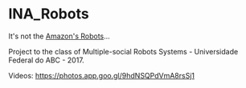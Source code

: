 # INA_Robots
It's not the <a href="https://www.youtube.com/watch?v=6KRjuuEVEZs"> Amazon's Robots</a>...



Project to the class of Multiple-social Robots Systems - Universidade Federal do ABC - 2017.

Videos: https://photos.app.goo.gl/9hdNSQPdVmA8rsSj1
